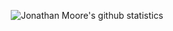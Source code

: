 <p align="center">
  <img src="https://github-readme-stats.vercel.app/api?username=Plankankul&count_private=true" alt="Jonathan Moore's github statistics">
</p>
